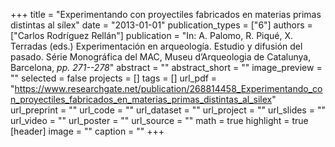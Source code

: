 +++
title = "Experimentando con proyectiles fabricados en materias primas distintas al sílex"
date = "2013-01-01"
publication_types = ["6"]
authors = ["Carlos Rodríguez Rellán"]
publication = "In: A. Palomo, R. Piqué, X. Terradas (eds.) Experimentación en arqueología. Estudio y difusión del pasado. Série Monográfica del MAC, Museu d’Arqueologia de Catalunya, Barcelona, _pp. 271--278_"
abstract = ""
abstract_short = ""
image_preview = ""
selected = false
projects = []
tags = []
url_pdf = "https://www.researchgate.net/publication/268814458_Experimentando_con_proyectiles_fabricados_en_materias_primas_distintas_al_silex"
url_preprint = ""
url_code = ""
url_dataset = ""
url_project = ""
url_slides = ""
url_video = ""
url_poster = ""
url_source = ""
math = true
highlight = true
[header]
image = ""
caption = ""
+++
